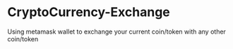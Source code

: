 # CryptoCurrency-Exchange
Using metamask wallet to exchange your current coin/token with any other coin/token
